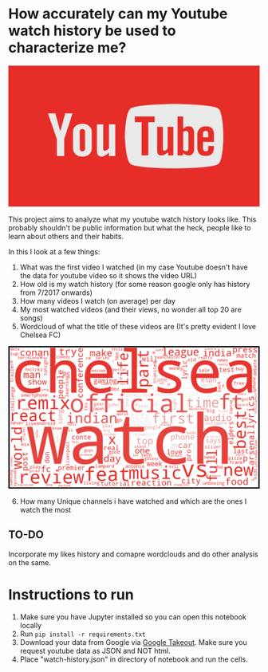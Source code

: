 # How accurately can my Youtube watch history be used to characterize me?

![](/YouTube.jpg)

This project aims to analyze what my youtube watch history looks like. This probably shouldn't be public information but what the heck, people like to learn about others and their habits.

In this I look at a few things:
1. What was the first video I watched (in my case Youtube doesn't have the data for youtube video so it shows the video URL)
2. How old is my watch history (for some reason google only has history from 7/2017 onwards)
3. How many videos I watch (on average) per day
4. My most watched videos (and their views, no wonder all top 20 are songs)
5. Wordcloud of what the title of these videos are (It's pretty evident I love Chelsea FC)

![My watch history wordcloud](/wordcloud.png)

6. How many Unique channels i have watched and which are the ones I watch the most

## TO-DO
Incorporate my likes history and comapre wordclouds and do other analysis on the same.

# Instructions to run
1. Make sure you have Jupyter installed so you can open this notebook locally
2. Run `pip install -r requirements.txt`
3. Download your data from Google via [Google Takeout](https://takeout.google.com/). Make sure you request youtube data as JSON and NOT html.
4. Place "watch-history.json" in directory of notebook and run the cells.
